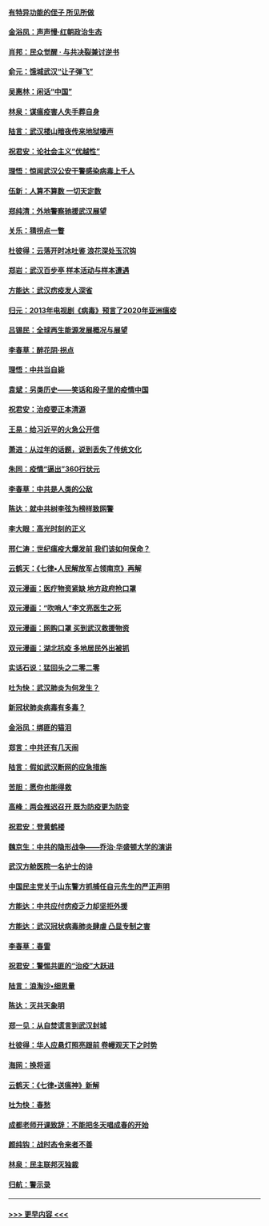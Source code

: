 #### [有特异功能的侄子 所见所做](../pages/nsc993/n11901154.md?t=02282002) 
#### [金浴凤：声声慢‧红朝政治生态](../pages/nsc993/n11899553.md?t=02282002) 
#### [肖邦：民众觉醒 · 与共决裂兼讨逆书](../pages/nsc993/n11898435.md?t=02282002) 
#### [俞元：饿城武汉“让子弹飞”](../pages/nsc993/n11898344.md?t=02282002) 
#### [吴惠林：闲话“中国”](../pages/nsc993/n11898182.md?t=02282002) 
#### [林泉：谋瘟疫害人失手葬自身](../pages/nsc993/n11897892.md?t=02282002) 
#### [陆言：武汉楼山暗夜传来地狱嚎声](../pages/nsc993/n11897033.md?t=02282002) 
#### [祝君安：论社会主义“优越性”](../pages/nsc993/n11897005.md?t=02282002) 
#### [理悟：惊闻武汉公安干警感染病毒上千人](../pages/nsc993/n11896947.md?t=02282002) 
#### [伍新：人算不算数 一切天定数](../pages/nsc993/n11893372.md?t=02282002) 
#### [郑纯清：外地警察驰援武汉展望](../pages/nsc993/n11893115.md?t=02282002) 
#### [关乐：猜拐点一瞥](../pages/nsc993/n11893020.md?t=02282002) 
#### [杜彼得：云落开时冰吐鉴 浪花深处玉沉钩](../pages/nsc993/n11892107.md?t=02282002) 
#### [郑岩：武汉百步亭 样本活动与样本遭遇](../pages/nsc993/n11892310.md?t=02282002) 
#### [方能达：武汉疠疫发人深省](../pages/nsc993/n11891376.md?t=02282002) 
#### [归元：2013年电视剧《病毒》预言了2020年亚洲瘟疫](../pages/nsc993/n11891126.md?t=02282002) 
#### [吕锡民：全球再生能源发展概况与展望](../pages/nsc993/n11890613.md?t=02282002) 
#### [李春草：醉花阴·拐点](../pages/nsc993/n11890567.md?t=02282002) 
#### [理悟：中共当自毙](../pages/nsc993/n11890559.md?t=02282002) 
#### [袁斌：另类历史——笑话和段子里的疫情中国](../pages/nsc993/n11889243.md?t=02282002) 
#### [祝君安：治疫要正本清源](../pages/nsc993/n11889085.md?t=02282002) 
#### [王易：给习近平的火急公开信](../pages/nsc993/n11888225.md?t=02282002) 
#### [萧进：从过年的话题，说到丢失了传统文化](../pages/nsc993/n11887732.md?t=02282002) 
#### [朱同：疫情“逼出”360行状元](../pages/nsc993/n11887678.md?t=02282002) 
#### [李春草：中共是人类的公敌](../pages/nsc993/n11887656.md?t=02282002) 
#### [陈达：就中共树李弦为榜样致网警](../pages/nsc993/n11887625.md?t=02282002) 
#### [李大眼：高光时刻的正义](../pages/nsc993/n11887585.md?t=02282002) 
#### [邢仁涛：世纪瘟疫大爆发前 我们该如何保命？](../pages/nsc993/n11887535.md?t=02282002) 
#### [云鹤天：《七律▪人民解放军占领南京》再解](../pages/nsc993/n11887524.md?t=02282002) 
#### [双元漫画：医疗物资紧缺 地方政府抢口罩](../pages/nsc993/n11884744.md?t=02282002) 
#### [双元漫画：“吹哨人”李文亮医生之死](../pages/nsc993/n11884705.md?t=02282002) 
#### [双元漫画：网购口罩 买到武汉救援物资](../pages/nsc993/n11884670.md?t=02282002) 
#### [双元漫画：湖北抗疫 多地居民外出被抓](../pages/nsc993/n11884643.md?t=02282002) 
#### [实话石说：猛回头之二零二零](../pages/nsc993/n11883968.md?t=02282002) 
#### [吐为快：武汉肺炎为何发生？](../pages/nsc993/n11882180.md?t=02282002) 
#### [新冠状肺炎病毒有多毒？](../pages/nsc993/n11881790.md?t=02282002) 
#### [金浴凤：绑匪的猫泪](../pages/nsc993/n11880664.md?t=02282002) 
#### [郑言：中共还有几天闹](../pages/nsc993/n11880645.md?t=02282002) 
#### [陆言：假如武汉断网的应急措施](../pages/nsc993/n11880619.md?t=02282002) 
#### [苦胆：愿你也能得救](../pages/nsc993/n11880601.md?t=02282002) 
#### [高峰：两会推迟召开  既为防疫更为防变](../pages/nsc993/n11879977.md?t=02282002) 
#### [祝君安：登黄鹤楼](../pages/nsc993/n11880583.md?t=02282002) 
#### [魏京生：中共的隐形战争——乔治‧华盛顿大学的演讲](../pages/nsc993/n11879765.md?t=02282002) 
#### [武汉方舱医院一名护士的诗](../pages/nsc993/n11878480.md?t=02282002) 
#### [中国民主党关于山东警方抓捕任自元先生的严正声明](../pages/nsc993/n11877506.md?t=02282002) 
#### [方能达：中共应付疠疫乏力却坚拒外援](../pages/nsc993/n11877497.md?t=02282002) 
#### [方能达：武汉冠状病毒肺炎肆虐 凸显专制之害](../pages/nsc993/n11877475.md?t=02282002) 
#### [李春草：春雷](../pages/nsc993/n11876287.md?t=02282002) 
#### [祝君安：警惕共匪的“治疫”大跃进](../pages/nsc993/n11876084.md?t=02282002) 
#### [陆言：浪淘沙•细思量](../pages/nsc993/n11876071.md?t=02282002) 
#### [陈达：灭共天象明](../pages/nsc993/n11876063.md?t=02282002) 
#### [郑一见：从自焚谎言到武汉封城](../pages/nsc993/n11875621.md?t=02282002) 
#### [杜彼得：华人应悬灯照亮跟前 卷幔观天下之时势](../pages/nsc993/n11874822.md?t=02282002) 
#### [海网：换将谣](../pages/nsc993/n11873712.md?t=02282002) 
#### [云鹤天：《七律▪送瘟神》新解](../pages/nsc993/n11873598.md?t=02282002) 
#### [吐为快：春愁](../pages/nsc993/n11872801.md?t=02282002) 
#### [成都老师开课致辞：不能把冬天唱成春的开始](../pages/nsc993/n11872653.md?t=02282002) 
#### [颜纯钩：战时态令来者不善](../pages/nsc993/n11872011.md?t=02282002) 
#### [林泉：民主联邦灭独裁](../pages/nsc993/n11870998.md?t=02282002) 
#### [归航：警示录](../pages/nsc993/n11870963.md?t=02282002) 

----
#### [ >>> 更早内容 <<< ](../indexes/nsc993-earlier.md)
